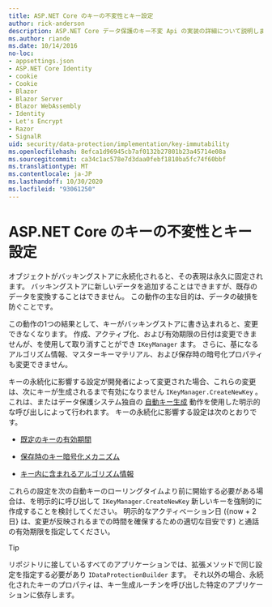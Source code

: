 ```yaml
---
title: ASP.NET Core のキーの不変性とキー設定
author: rick-anderson
description: ASP.NET Core データ保護のキー不変 Api の実装の詳細について説明します。
ms.author: riande
ms.date: 10/14/2016
no-loc:
- appsettings.json
- ASP.NET Core Identity
- cookie
- Cookie
- Blazor
- Blazor Server
- Blazor WebAssembly
- Identity
- Let's Encrypt
- Razor
- SignalR
uid: security/data-protection/implementation/key-immutability
ms.openlocfilehash: 8efca1d96945cb7af0132b27801b23a45714e08a
ms.sourcegitcommit: ca34c1ac578e7d3daa0febf1810ba5fc74f60bbf
ms.translationtype: MT
ms.contentlocale: ja-JP
ms.lasthandoff: 10/30/2020
ms.locfileid: "93061250"
---
```

# <a name="key-immutability-and-key-settings-in-aspnet-core"></a>ASP.NET Core のキーの不変性とキー設定

オブジェクトがバッキングストアに永続化されると、その表現は永久に固定されます。 バッキングストアに新しいデータを追加することはできますが、既存のデータを変換することはできません。 この動作の主な目的は、データの破損を防ぐことです。

この動作の1つの結果として、キーがバッキングストアに書き込まれると、変更できなくなります。 作成、アクティブ化、および有効期限の日付は変更できませんが、を使用して取り消すことができ `IKeyManager` ます。 さらに、基になるアルゴリズム情報、マスターキーマテリアル、および保存時の暗号化プロパティも変更できません。

キーの永続化に影響する設定が開発者によって変更された場合、これらの変更は、次にキーが生成されるまで有効になりません `IKeyManager.CreateNewKey` 。これは、またはデータ保護システム独自の [自動キー生成](xref:security/data-protection/implementation/key-management#data-protection-implementation-key-management) 動作を使用した明示的な呼び出しによって行われます。 キーの永続化に影響する設定は次のとおりです。

* [既定のキーの有効期間](xref:security/data-protection/implementation/key-management#data-protection-implementation-key-management)

* [保存時のキー暗号化メカニズム](xref:security/data-protection/implementation/key-encryption-at-rest)

* [キー内に含まれるアルゴリズム情報](xref:security/data-protection/configuration/overview#changing-algorithms-with-usecryptographicalgorithms)

これらの設定を次の自動キーのローリングタイムより前に開始する必要がある場合は、を明示的に呼び出して `IKeyManager.CreateNewKey` 新しいキーを強制的に作成することを検討してください。 明示的なアクティベーション日 ({now + 2 日} は、変更が反映されるまでの時間を確保するための適切な目安です) と通話の有効期限を指定してください。

>[!TIP]
> リポジトリに接しているすべてのアプリケーションでは、拡張メソッドで同じ設定を指定する必要があり `IDataProtectionBuilder` ます。 それ以外の場合、永続化されたキーのプロパティは、キー生成ルーチンを呼び出した特定のアプリケーションに依存します。
